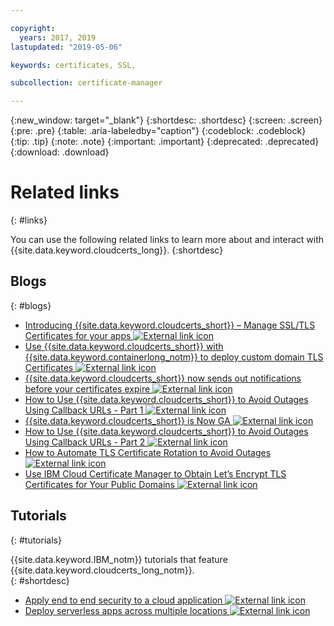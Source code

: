 ```yaml
---

copyright:
  years: 2017, 2019
lastupdated: "2019-05-06"

keywords: certificates, SSL,

subcollection: certificate-manager

---
```


{:new_window: target="_blank"}
{:shortdesc: .shortdesc}
{:screen: .screen}
{:pre: .pre}
{:table: .aria-labeledby="caption"}
{:codeblock: .codeblock}
{:tip: .tip}
{:note: .note}
{:important: .important}
{:deprecated: .deprecated}
{:download: .download}

# Related links
{: #links}

You can use the following related links to learn more about and interact with {{site.data.keyword.cloudcerts_long}}.
{:shortdesc}

## Blogs
{: #blogs}

* <a href="https://www.ibm.com/blogs/bluemix/2017/12/introducing-ibm-cloud-certificate-manager-manage-ssltls-certificates-apps/" target="_blank">Introducing {{site.data.keyword.cloudcerts_short}} – Manage SSL/TLS Certificates for your apps <img src="../../icons/launch-glyph.svg" alt="External link icon"></a>
* <a href="https://www.ibm.com/blogs/bluemix/2018/01/use-ibm-cloud-certificate-manager-ibm-cloud-container-service-deploy-custom-domain-tls-certificates/" target="_blank">Use {{site.data.keyword.cloudcerts_short}} with {{site.data.keyword.containerlong_notm}} to deploy custom domain TLS Certificates <img src="../../icons/launch-glyph.svg" alt="External link icon"></a>
* <a href="https://www.ibm.com/blogs/bluemix/2018/06/certificate-manager-now-sends-notifications-certificates-expire/" target="_blank">{{site.data.keyword.cloudcerts_short}} now sends out notifications before your certificates expire <img src="../../icons/launch-glyph.svg" alt="External link icon"></a>
* <a href="https://www.ibm.com/blogs/bluemix/2018/08/use-certificate-manager-avoid-outages-using-callback-urls/" target="_blank">How to Use {{site.data.keyword.cloudcerts_short}} to Avoid Outages Using Callback URLs - Part 1 <img src="../../icons/launch-glyph.svg" alt="External link icon"></a>
* <a href="https://www.ibm.com/blogs/bluemix/2018/09/ibm-cloud-certificate-manager-is-now-ga/" target="_blank">{{site.data.keyword.cloudcerts_short}} is Now GA <img src="../../icons/launch-glyph.svg" alt="External link icon"></a>
* <a href="https://www.ibm.com/blogs/bluemix/2018/10/how-to-use-certificate-manager-to-avoid-outages-using-callback-urls-part-2/" target="_blank">How to Use {{site.data.keyword.cloudcerts_short}} to Avoid Outages Using Callback URLs - Part 2 <img src="../../icons/launch-glyph.svg" alt="External link icon"></a>
* <a href="https://www.ibm.com/blogs/bluemix/2019/04/how-to-automate-tls-certificate-rotation-to-avoid-outages/" target="_blank">How to Automate TLS Certificate Rotation to Avoid Outages <img src="../../icons/launch-glyph.svg" alt="External link icon"></a>
* <a href="https://www.ibm.com/blogs/bluemix/2019/05/use-ibm-cloud-certificate-manager-to-obtain-lets-encrypt-tls-certificates-for-your-public-domains/" target="_blank">Use IBM Cloud Certificate Manager to Obtain Let’s Encrypt TLS Certificates for Your Public Domains <img src="../../icons/launch-glyph.svg" alt="External link icon"></a>


## Tutorials
{: #tutorials}

{{site.data.keyword.IBM_notm}} tutorials that feature {{site.data.keyword.cloudcerts_long_notm}}.  
{: #shortdesc}

* <a href="/docs/tutorials?topic=solution-tutorials-cloud-e2e-security#apply-end-to-end-security-to-a-cloud-application" target="_blank">Apply end to end security to a cloud application <img src="../../icons/launch-glyph.svg" alt="External link icon"></a>
* <a href="/docs/tutorials?topic=solution-tutorials-multi-region-serverless#deploy-serverless-apps-across-multiple-locations" target="_blank">Deploy serverless apps across multiple locations <img src="../../icons/launch-glyph.svg" alt="External link icon"></a>
